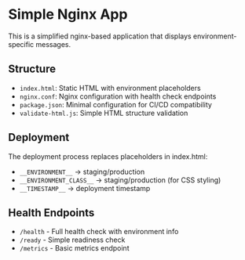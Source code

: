 # Simple Nginx App

This is a simplified nginx-based application that displays environment-specific messages.

## Structure

- `index.html`: Static HTML with environment placeholders
- `nginx.conf`: Nginx configuration with health check endpoints
- `package.json`: Minimal configuration for CI/CD compatibility
- `validate-html.js`: Simple HTML structure validation

## Deployment

The deployment process replaces placeholders in index.html:

- `__ENVIRONMENT__` → staging/production
- `__ENVIRONMENT_CLASS__` → staging/production (for CSS styling)
- `__TIMESTAMP__` → deployment timestamp

## Health Endpoints

- `/health` - Full health check with environment info
- `/ready` - Simple readiness check
- `/metrics` - Basic metrics endpoint